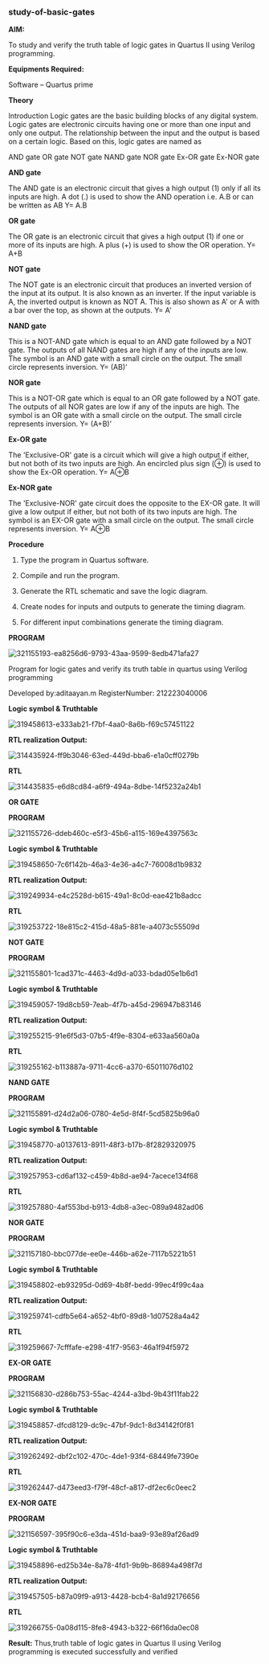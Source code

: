 ### study-of-basic-gates

**AIM:** 

To study and verify the truth table of logic gates in Quartus II using Verilog programming.

**Equipments Required:**

Software – Quartus prime 

**Theory**

Introduction Logic gates are the basic building blocks of any digital system. Logic gates are electronic circuits having one or more than one input and only one output. The relationship between the input and the output is based on a certain logic. Based on this, logic gates are named as

AND gate OR gate NOT gate NAND gate NOR gate Ex-OR gate Ex-NOR gate

**AND gate**

The AND gate is an electronic circuit that gives a high output (1) only if all its inputs are high. A dot (.) is used to show the AND operation i.e. A.B or can be written as AB
Y= A.B

**OR gate** 

The OR gate is an electronic circuit that gives a high output (1) if one or more of its inputs are high. A plus (+) is used to show the OR operation.
Y= A+B

**NOT gate**

The NOT gate is an electronic circuit that produces an inverted version of the input at its output. It is also known as an inverter. If the input variable is A, the inverted output is known as NOT A. This is also shown as A' or A with a bar over the top, as shown at the outputs.
Y= A'

**NAND gate**

This is a NOT-AND gate which is equal to an AND gate followed by a NOT gate. The outputs of all NAND gates are high if any of the inputs are low. The symbol is an AND gate with a small circle on the output. The small circle represents inversion.
Y= (AB)’

**NOR gate**

This is a NOT-OR gate which is equal to an OR gate followed by a NOT gate. The outputs of all NOR gates are low if any of the inputs are high. The symbol is an OR gate with a small circle on the output. The small circle represents inversion.
Y= (A+B)’

**Ex-OR gate**

The 'Exclusive-OR' gate is a circuit which will give a high output if either, but not both of its two inputs are high. An encircled plus sign (⊕) is used to show the Ex-OR operation.
Y= A⊕B

**Ex-NOR gate**

The 'Exclusive-NOR' gate circuit does the opposite to the EX-OR gate. It will give a low output if either, but not both of its two inputs are high. The symbol is an EX-OR gate with a small circle on the output. The small circle represents inversion.
Y= A⊕B

**Procedure** 

1.	Type the program in Quartus software.

2.	Compile and run the program.

3.	Generate the RTL schematic and save the logic diagram.

4.	Create nodes for inputs and outputs to generate the timing diagram.

5.	For different input combinations generate the timing diagram.


**PROGRAM**

![321155193-ea8256d6-9793-43aa-9599-8edb471afa27](https://github.com/Aditaayan/study-of-basic-gates/assets/147473394/42721fa4-25cf-479c-ac62-c46eb4848116)


Program for logic gates and verify its truth table in quartus using Verilog programming

 Developed by:aditaayan.m RegisterNumber: 212223040006
 
**Logic symbol & Truthtable**

![319458613-e333ab21-f7bf-4aa0-8a6b-f69c57451122](https://github.com/Aditaayan/study-of-basic-gates/assets/147473394/6c88473a-812c-49c7-aa4e-b4d96a3f01df)

**RTL realization Output:** 

![314435924-ff9b3046-63ed-449d-bba6-e1a0cff0279b](https://github.com/Aditaayan/study-of-basic-gates/assets/147473394/8e2b2737-5e06-4e52-ba2a-95ad34f4cf6e)


**RTL**

![314435835-e6d8cd84-a6f9-494a-8dbe-14f5232a24b1](https://github.com/Aditaayan/study-of-basic-gates/assets/147473394/a2039c34-158a-44a6-ad99-01382c1391c2)

**OR GATE**

**PROGRAM**

![321155726-ddeb460c-e5f3-45b6-a115-169e4397563c](https://github.com/Aditaayan/study-of-basic-gates/assets/147473394/bcc41892-f1a4-4532-9b2e-bb97dd065d6b)

**Logic symbol & Truthtable**

![319458650-7c6f142b-46a3-4e36-a4c7-76008d1b9832](https://github.com/Aditaayan/study-of-basic-gates/assets/147473394/bdbc2626-a8c5-403e-a780-fe9c45ecd620)

**RTL realization Output:** 

![319249934-e4c2528d-b615-49a1-8c0d-eae421b8adcc](https://github.com/Aditaayan/study-of-basic-gates/assets/147473394/eef07ad4-b607-4661-88f6-28bc5b457d99)

**RTL**

![319253722-18e815c2-415d-48a5-881e-a4073c55509d](https://github.com/Aditaayan/study-of-basic-gates/assets/147473394/ee471bb5-ea2d-41f7-95fc-391d8fd17738)

**NOT GATE**

**PROGRAM**

![321155801-1cad371c-4463-4d9d-a033-bdad05e1b6d1](https://github.com/Aditaayan/study-of-basic-gates/assets/147473394/c3b3f3d5-0993-4668-8e53-a7407a559d6e)

**Logic symbol & Truthtable**

![319459057-19d8cb59-7eab-4f7b-a45d-296947b83146](https://github.com/Aditaayan/study-of-basic-gates/assets/147473394/9ff3c934-4ee1-4612-b3fd-085030bc9d5d)

**RTL realization Output:** 

![319255215-91e6f5d3-07b5-4f9e-8304-e633aa560a0a](https://github.com/Aditaayan/study-of-basic-gates/assets/147473394/004354e0-69b2-45fb-bbc1-49b3ccfc5dd3)

**RTL**

![319255162-b113887a-9711-4cc6-a370-65011076d102](https://github.com/Aditaayan/study-of-basic-gates/assets/147473394/baf715c8-daf9-4ebc-bea2-a27746521e53)


**NAND GATE**

**PROGRAM**

![321155891-d24d2a06-0780-4e5d-8f4f-5cd5825b96a0](https://github.com/Aditaayan/study-of-basic-gates/assets/147473394/7542227e-3fea-4e85-942a-3041c16fc056)

**Logic symbol & Truthtable**

![319458770-a0137613-8911-48f3-b17b-8f2829320975](https://github.com/Aditaayan/study-of-basic-gates/assets/147473394/34d57c74-af7c-47e9-aeaf-c85d37ad8973)

**RTL realization Output:** 

![319257953-cd6af132-c459-4b8d-ae94-7acece134f68](https://github.com/Aditaayan/study-of-basic-gates/assets/147473394/1aea652d-aa6c-4cab-8f76-13f325b44ea5)

**RTL**

![319257880-4af553bd-b913-4db8-a3ec-089a9482ad06](https://github.com/Aditaayan/study-of-basic-gates/assets/147473394/413f6513-be24-4a82-89dd-9ea38c807fdb)

**NOR GATE**

**PROGRAM**

![321157180-bbc077de-ee0e-446b-a62e-7117b5221b51](https://github.com/Aditaayan/study-of-basic-gates/assets/147473394/2b587732-18ca-4096-b7b5-8fc08c11a05b)

**Logic symbol & Truthtable**

![319458802-eb93295d-0d69-4b8f-bedd-99ec4f99c4aa](https://github.com/Aditaayan/study-of-basic-gates/assets/147473394/96c33b8b-7701-44cb-8d55-03ad19bc7192)

**RTL realization Output:** 

![319259741-cdfb5e64-a652-4bf0-89d8-1d07528a4a42](https://github.com/Aditaayan/study-of-basic-gates/assets/147473394/5500839e-e01f-4fdd-ad9f-f49f8c659298)


**RTL**


![319259667-7cfffafe-e298-41f7-9563-46a1f94f5972](https://github.com/Aditaayan/study-of-basic-gates/assets/147473394/f7c56117-2266-4207-aba8-71542604109e)

**EX-OR GATE**

**PROGRAM**


![321156830-d286b753-55ac-4244-a3bd-9b43f11fab22](https://github.com/Aditaayan/study-of-basic-gates/assets/147473394/6554cf7b-2e19-454d-a622-4b8bf1df1d62)

**Logic symbol & Truthtable**


![319458857-dfcd8129-dc9c-47bf-9dc1-8d34142f0f81](https://github.com/Aditaayan/study-of-basic-gates/assets/147473394/95c84c59-a361-4562-a1d0-9e5b263e89e3)

**RTL realization Output:** 


![319262492-dbf2c102-470c-4de1-93f4-68449fe7390e](https://github.com/Aditaayan/study-of-basic-gates/assets/147473394/29e12ee5-77c5-4a2e-ae85-832101244566)

**RTL**


![319262447-d473eed3-f79f-48cf-a817-df2ec6c0eec2](https://github.com/Aditaayan/study-of-basic-gates/assets/147473394/d42bf2c7-949f-4bfc-8b55-d550c35ba9a0)

**EX-NOR GATE**

**PROGRAM**


![321156597-395f90c6-e3da-451d-baa9-93e89af26ad9](https://github.com/Aditaayan/study-of-basic-gates/assets/147473394/d6d5e59c-986c-42b6-825d-23ea10901a12)

**Logic symbol & Truthtable**


![319458896-ed25b34e-8a78-4fd1-9b9b-86894a498f7d](https://github.com/Aditaayan/study-of-basic-gates/assets/147473394/79461902-ef69-4411-9670-934c2458e24e)

**RTL realization Output:** 


![319457505-b87a09f9-a913-4428-bcb4-8a1d92176656](https://github.com/Aditaayan/study-of-basic-gates/assets/147473394/4c5684be-49b0-4a08-879b-2947c035d572)

**RTL**


![319266755-0a08d115-8fe8-4943-b322-66f16da0ec08](https://github.com/Aditaayan/study-of-basic-gates/assets/147473394/3dab2c2a-f7cf-4a6e-b086-8f490fc88c52)

**Result:**
Thus,truth table of logic gates in Quartus II using Verilog programming is executed successfully and verified

